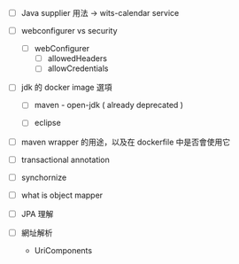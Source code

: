 

- [ ] Java supplier 用法 -> wits-calendar service

- [ ] webconfigurer vs security

	- [ ] webConfigurer 
		- [ ] allowedHeaders
		- [ ] allowCredentials

- [ ] jdk 的 docker image 選項

	- [ ] maven - open-jdk ( already deprecated )
	
	- [ ] eclipse 

- [ ] maven wrapper 的用途，以及在 dockerfile 中是否會使用它

- [ ] transactional annotation 

- [ ] synchornize

- [ ] what is object mapper

- [ ] JPA 理解

- [ ] 網址解析
	- UriComponents
